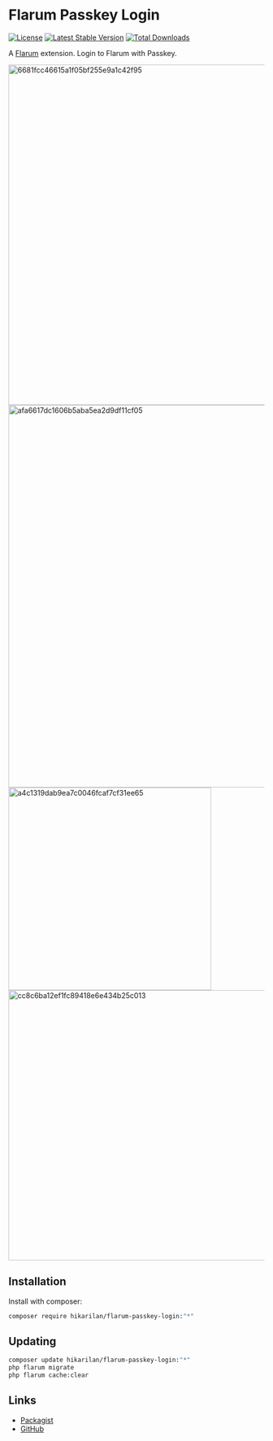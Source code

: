 # Flarum Passkey Login

[![License](https://img.shields.io/badge/license-Apache_2.0-blue.svg)](LICENSE.md) [![Latest Stable Version](https://img.shields.io/packagist/v/hikarilan/flarum-passkey-login.svg)](https://packagist.org/packages/hikarilan/flarum-passkey-login) [![Total Downloads](https://img.shields.io/packagist/dt/hikarilan/flarum-passkey-login.svg)](https://packagist.org/packages/hikarilan/flarum-passkey-login)

A [Flarum](http://flarum.org) extension. Login to Flarum with Passkey.

<img width="670" alt="6681fcc46615a1f05bf255e9a1c42f95" src="https://github.com/shaokeyibb/flarum-passkey-login/assets/25865657/09eeb1a3-a301-4ba3-9607-78e94369c1a8">
<img width="753" alt="afa6617dc1606b5aba5ea2d9df11cf05" src="https://github.com/shaokeyibb/flarum-passkey-login/assets/25865657/edb4e16a-d8d5-465c-ba18-7ad48ce246d1">
<img width="399" alt="a4c1319dab9ea7c0046fcaf7cf31ee65" src="https://github.com/shaokeyibb/flarum-passkey-login/assets/25865657/06fbc14d-29a2-4cc6-9c61-3a4bb794e339">
<img width="532" alt="cc8c6ba12ef1fc89418e6e434b25c013" src="https://github.com/shaokeyibb/flarum-passkey-login/assets/25865657/bb64a2e1-31b0-444b-a60a-490cec72b0f9">

## Installation

Install with composer:

```sh
composer require hikarilan/flarum-passkey-login:"*"
```

## Updating

```sh
composer update hikarilan/flarum-passkey-login:"*"
php flarum migrate
php flarum cache:clear
```

## Links

- [Packagist](https://packagist.org/packages/hikarilan/flarum-passkey-login)
- [GitHub](https://github.com/shaokeyibb/flarum-passkey-login)
